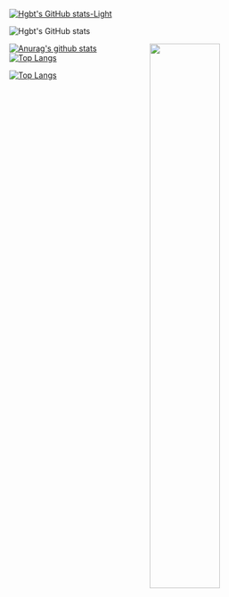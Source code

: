 

[![Hgbt's GitHub stats-Light](https://github-readme-stats.vercel.app/api?username=Hgbt\&show_icons=true\&theme=default#gh-light-mode-only)](https://github.com/anuraghazra/github-readme-stats#responsive-card-theme#gh-light-mode-only)

![Hgbt's GitHub stats](https://github-readme-stats.vercel.app/api?username=Hgbt&count_private=true&theme=synthwave)

<picture>
    <source media="(prefers-color-scheme: dark)" srcset="https://github-readme-stats.vercel.app/api?username=Hgbt&theme=dark&show_icons=true">
    <img align="right" width="50%" src="https://github-readme-stats.vercel.app/api?username=Hgbt&show_icons=true&count_private=true">
</picture>

[![Anurag's github stats](https://github-readme-stats.vercel.app/api?username=Hgbt&theme=gruvbox)](https://github.com/USERNAME/github-readme-stats)  
[![Top Langs](https://github-readme-stats.vercel.app/api/top-langs/?username=Hgbt&layout=compact&theme=gruvbox)](https://github.com/USERNAME/github-readme-stats)

<!--START_SECTION:waka-->
<!--END_SECTION:waka-->

[![Top Langs](https://github-readme-stats.vercel.app/api/top-langs/?username=Hgbt&layout=compact&theme=synthwave)](https://github.com/Hgbt/github-readme-stats)
